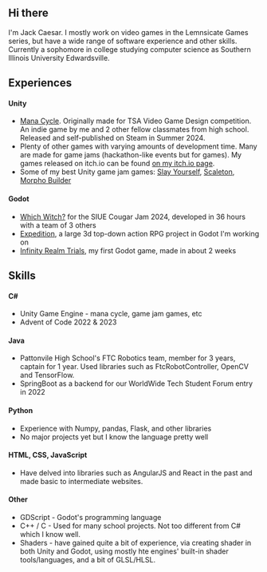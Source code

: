 ## Hi there

I'm Jack Caesar. I mostly work on video games in the Lemnsicate Games series, but have a wide range of software experience and other skills.
Currently a sophomore in college studying computer science as Southern Illinois University Edwardsville.

## Experiences
#### Unity
-  [Mana Cycle](https://store.steampowered.com/app/2864390/Mana_Cycle/). Originally made for TSA Video Game Design competition. An indie game by me and 2 other fellow classmates from high school. Released and self-published on Steam in Summer 2024.
-  Plenty of other games with varying amounts of development time. Many are made for game jams (hackathon-like events but for games). My games released on itch.io can be found [on my itch.io page](https://jackachulian.itch.io).
-  Some of my best Unity game jam games: [Slay Yourself](https://infinityjka.itch.io/slay-yourself), [Scaleton](https://jackachulian.itch.io/scaleton), [Morpho Builder](https://infinityjka.itch.io/gmtk2024)
#### Godot
- [Which Witch?](https://github.com/jackachulian/CougarJams2024) for the SIUE Cougar Jam 2024, developed in 36 hours with a team of 3 others
- [Expedition](https://github.com/jackachulian/Infinity-Realm-Expedition), a large 3d top-down action RPG project in Godot I'm working on
- [Infinity Realm Trials](https://jackachulian.itch.io/infinity-realm-trials), my first Godot game, made in about 2 weeks

## Skills
#### C#
- Unity Game Engine - mana cycle, game jam games, etc
- Advent of Code 2022 & 2023
#### Java
- Pattonvile High School's FTC Robotics team, member for 3 years, captain for 1 year. Used libraries such as FtcRobotController, OpenCV and TensorFlow.
- SpringBoot as a backend for our WorldWide Tech Student Forum entry in 2022
#### Python
- Experience with Numpy, pandas, Flask, and other libraries
- No major projects yet but I know the language pretty well
#### HTML, CSS, JavaScript
- Have delved into libraries such as AngularJS and React in the past and made basic to intermediate websites.
#### Other
- GDScript - Godot's programming language
- C++ / C - Used for many school projects. Not too different from C# which I know well.
- Shaders - have gained quite a bit of experience, via creating shader in both Unity and Godot, using mostly hte engines' built-in shader tools/languages, and a bit of GLSL/HLSL.

